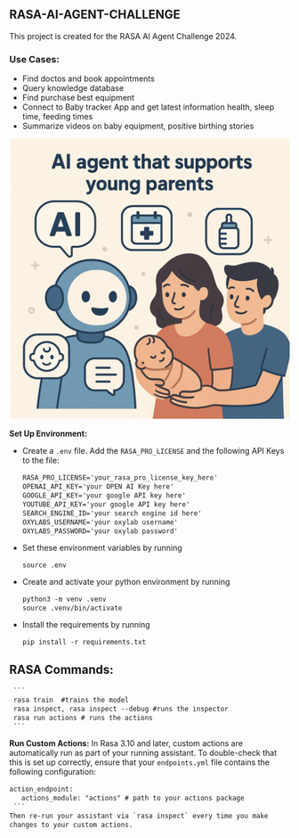 ## RASA-AI-AGENT-CHALLENGE

This project is created for the RASA AI Agent Challenge 2024. 

### Use Cases:
- Find doctos and book appointments
- Query knowledge database 
- Find purchase best equipment 
- Connect to Baby tracker App and get latest information health, sleep time, feeding times
- Summarize videos on baby equipment, positive birthing stories

<img src="documentation/images/BabyAIAgent.png?raw=true">

**Set Up Environment:**
   - Create a `.env` file. Add the ```RASA_PRO_LICENSE``` and the following API Keys to the file:
      ```
      RASA_PRO_LICENSE='your_rasa_pro_license_key_here'
      OPENAI_API_KEY='your OPEN AI Key here'
      GOOGLE_API_KEY='your google API key here'
      YOUTUBE_API_KEY='your google API key here'
      SEARCH_ENGINE_ID='your search engine id here'
      OXYLABS_USERNAME='your oxylab username'
      OXYLABS_PASSWORD='your oxylab password'
     ```
   - Set these environment variables by running 
     ```
     source .env
     ```
   - Create and activate your python environment by running
     ```
     python3 -m venv .venv
     source .venv/bin/activate
     ```
   - Install the requirements by running
     ```
     pip install -r requirements.txt
     ```
 **RASA Commands:**
   - 
     ```
     rasa train  #trains the model
     rasa inspect, rasa inspect --debug #runs the inspector
     rasa run actions # runs the actions 
     ```

**Run Custom Actions:**
  In Rasa 3.10 and later, custom actions are automatically run as part of your running assistant. To double-check that this is set up correctly, ensure that your `endpoints.yml` file contains the following configuration:
   ```
   action_endpoint:
      actions_module: "actions" # path to your actions package
    ```
   Then re-run your assistant via `rasa inspect` every time you make changes to your custom actions.
